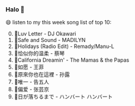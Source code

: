 

### Halo 👋

😄 listen to my this week song list of top 10:

0. 🌈Luv Letter - DJ Okawari
1. 🌈Safe and Sound - MADILYN
2. 🌈Holidays (Radio Edit) - Remady/Manu-L
3. 🌈恰似你的温柔 - 蔡琴
4. 🌈California Dreamin' - The Mamas & the Papas
5. 🌈如愿 - 王菲
6. 🌈原來你也在這裡 - 孙露
7. 🌈唯一 - 告五人
8. 🌈偏爱 - 张芸京
9. 🌈日が落ちるまで - ハンバート ハンバート

